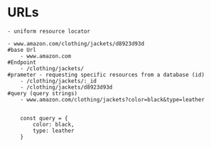 # URLs
    - uniform resource locator

    - www.amazon.com/clothing/jackets/d8923d93d
    #base Url
        - www.amazon.com
    #Endpoint
        - /clothing/jackets/
    #prameter - requesting specific resources from a database (id)
        - /clothing/jackets/:_id
        - /clothing/jackets/d8923d93d
    #query (query strings)
        - www.amazon.com/clothing/jackets?color=black&type=leather


        const query = {
            color: black,
            type: leather
        }
